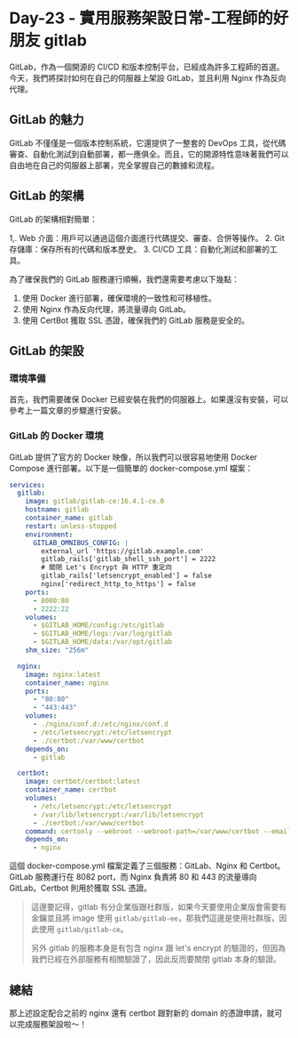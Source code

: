 # Day-23 - 實用服務架設日常-工程師的好朋友 gitlab

GitLab，作為一個開源的 CI/CD 和版本控制平台，已經成為許多工程師的首選。今天，我們將探討如何在自己的伺服器上架設 GitLab，並且利用 Nginx 作為反向代理。

## GitLab 的魅力

GitLab 不僅僅是一個版本控制系統，它還提供了一整套的 DevOps 工具，從代碼審查、自動化測試到自動部署，都一應俱全。而且，它的開源特性意味著我們可以自由地在自己的伺服器上部署，完全掌握自己的數據和流程。

## GitLab 的架構

GitLab 的架構相對簡單：

1,. Web 介面：用戶可以通過這個介面進行代碼提交、審查、合併等操作。 2. Git 存儲庫：保存所有的代碼和版本歷史。 3. CI/CD 工具：自動化測試和部署的工具。

為了確保我們的 GitLab 服務運行順暢，我們還需要考慮以下幾點：

1. 使用 Docker 進行部署，確保環境的一致性和可移植性。
2. 使用 Nginx 作為反向代理，將流量導向 GitLab。
3. 使用 CertBot 獲取 SSL 憑證，確保我們的 GitLab 服務是安全的。

## GitLab 的架設

### 環境準備

首先，我們需要確保 Docker 已經安裝在我們的伺服器上。如果還沒有安裝，可以參考上一篇文章的步驟進行安裝。

### GitLab 的 Docker 環境

GitLab 提供了官方的 Docker 映像，所以我們可以很容易地使用 Docker Compose 進行部署。以下是一個簡單的 docker-compose.yml 檔案：

```yaml
services:
  gitlab:
    image: gitlab/gitlab-ce:16.4.1-ce.0
    hostname: gitlab
    container_name: gitlab
    restart: unless-stopped
    environment:
      GITLAB_OMNIBUS_CONFIG: |
        external_url 'https://gitlab.example.com'
        gitlab_rails['gitlab_shell_ssh_port'] = 2222
        # 關閉 Let's Encrypt 與 HTTP 重定向
        gitlab_rails['letsencrypt_enabled'] = false
        nginx['redirect_http_to_https'] = false
    ports:
      - 8080:80
      - 2222:22
    volumes:
      - $GITLAB_HOME/config:/etc/gitlab
      - $GITLAB_HOME/logs:/var/log/gitlab
      - $GITLAB_HOME/data:/var/opt/gitlab
    shm_size: "256m"

  nginx:
    image: nginx:latest
    container_name: nginx
    ports:
      - "80:80"
      - "443:443"
    volumes:
      - ./nginx/conf.d:/etc/nginx/conf.d
      - /etc/letsencrypt:/etc/letsencrypt
      - ./certbot:/var/www/certbot
    depends_on:
      - gitlab

  certbot:
    image: certbot/certbot:latest
    container_name: certbot
    volumes:
      - /etc/letsencrypt:/etc/letsencrypt
      - /var/lib/letsencrypt:/var/lib/letsencrypt
      - ./certbot:/var/www/certbot
    command: certonly --webroot --webroot-path=/var/www/certbot --email test@example.com -d gitlab.example.com --agree-tos --no-eff-email
    depends_on:
      - nginx
```

這個 docker-compose.yml 檔案定義了三個服務：GitLab、Nginx 和 Certbot。GitLab 服務運行在 8082 port，而 Nginx 負責將 80 和 443 的流量導向 GitLab。Certbot 則用於獲取 SSL 憑證。

> 這邊要記得，gitlab 有分企業版跟社群版，如果今天要使用企業版會需要有金鑰並且將 image 使用 `gitlab/gitlab-ee`，那我們這邊是使用社群版，因此使用 `gitlab/gitlab-ce`。
>
> 另外 gitlab 的服務本身是有包含 nginx 跟 let's encrypt 的驗證的，但因為我們已經在外部服務有相關驗證了，因此反而要關閉 gitlab 本身的驗證。

## 總結

那上述設定配合之前的 nginx 還有 certbot 跟對新的 domain 的憑證申請，就可以完成服務架設啦～！
